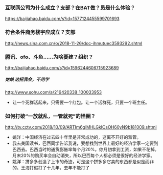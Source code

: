### 互联网公司为什么成立？支部？在BAT做？员是什么体验？
https://baijiahao.baidu.com/s?id=1577124455599701693
### 符合条件商务楼宇应成立？支部
http://news.sina.com.cn/o/2018-11-26/doc-ihmutuec3593292.shtml
### 腾讯、ofo、斗鱼……为啥要建？组织？
http://baijiahao.baidu.com/s?id=1596244606715923689
##### 姑娘 这招我会，不用学 
http://www.sohu.com/a/216420338_100033953
- 让一个死群活起来，只需要一个红包。让一个活群死，只要一个班主任。
### 如何打破“一放就乱，一管就死”的怪圈？
http://tv.cctv.com/2018/10/09/ARTIm6giMHLGkICsOH60yN9b181009.shtml
- 姚洋：中国经济在过去四十年里是非常成功的，这离不开好的监管。
- 我去美国读书，巴西同学告诉我说，要想找到世界上最好的经济学家一定要到巴西去。巴西当时的通货膨胀率每个月20%，你月初拿到工资，如果不花掉，月末20%的购买率会自动消失，所以巴西每个人都必须是很好的经济学家。
- 姚洋：拼多多创造了上市的奇迹，可是这个拼多多它卖的东西都是似是而非的。王海打假打了十几年，去年不能打了